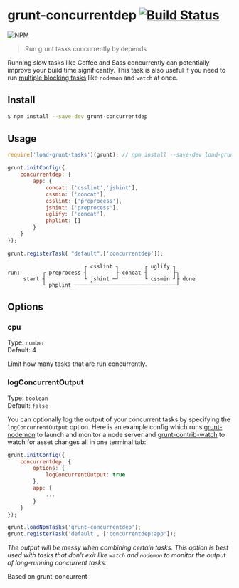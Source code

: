 # grunt-concurrentdep [![Build Status](https://travis-ci.org/askovpen/grunt-concurrentdep.svg?branch=master)](https://travis-ci.org/askovpen/grunt-concurrentdep)

[![NPM](https://nodei.co/npm/grunt-concurrentdep.png?downloads=true&downloadRank=true&stars=true)](https://nodei.co/npm/grunt-concurrentdep/)

> Run grunt tasks concurrently by depends

Running slow tasks like Coffee and Sass concurrently can potentially improve your build time significantly. This task is also useful if you need to run [multiple blocking tasks](#logconcurrentoutput) like `nodemon` and `watch` at once.


## Install

```sh
$ npm install --save-dev grunt-concurrentdep
```


## Usage

```js
require('load-grunt-tasks')(grunt); // npm install --save-dev load-grunt-tasks

grunt.initConfig({
    concurrentdep: {
        app: {
            concat: ['csslint','jshint'],
            cssmin: ['concat'],
            csslint: ['preprocess'],
            jshint: ['preprocess'],
            uglify: ['concat'],
            phplint: []
        }
    }
});

grunt.registerTask( "default",['concurrentdep']);
```


```
                        ┌ csslint ┐        ┌ uglify ┐
run:       ┌ preprocess ┤         ├ concat ┤        ├┐
     start ┤            └ jshint ─┘        └ cssmin ┘├ done
           └ phplint ────────────────────────────────┘
```
## Options

### cpu

Type: `number`  
Default: 4

Limit how many tasks that are run concurrently.

### logConcurrentOutput

Type: `boolean`  
Default: `false`

You can optionally log the output of your concurrent tasks by specifying the `logConcurrentOutput` option. Here is an example config which runs [grunt-nodemon](https://github.com/ChrisWren/grunt-nodemon) to launch and monitor a node server and [grunt-contrib-watch](https://github.com/gruntjs/grunt-contrib-watch) to watch for asset changes all in one terminal tab:

```js
grunt.initConfig({
    concurrentdep: {
        options: {
            logConcurrentOutput: true
        },
        app: {
            ...
        }
    }
});

grunt.loadNpmTasks('grunt-concurrentdep');
grunt.registerTask('default', ['concurrentdep:app']);
```

*The output will be messy when combining certain tasks. This option is best used with tasks that don't exit like `watch` and `nodemon` to monitor the output of long-running concurrent tasks.*


Based on grunt-concurrent
